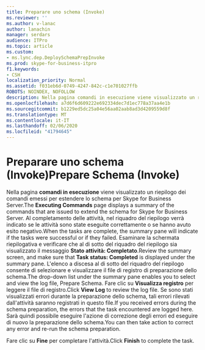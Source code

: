 ```yaml
---
title: Preparare uno schema (Invoke)
ms.reviewer: ''
ms.author: v-lanac
author: lanachin
manager: serdars
audience: ITPro
ms.topic: article
ms.custom:
- ms.lync.dep.DeploySchemaPrepInvoke
ms.prod: skype-for-business-itpro
f1.keywords:
- CSH
localization_priority: Normal
ms.assetid: f031eb6d-0749-4247-842c-c1e701027ffb
ROBOTS: NOINDEX, NOFOLLOW
description: Nella pagina comandi in esecuzione viene visualizzato un riepilogo dei comandi emessi per estendere lo schema per Skype for Business Server.
ms.openlocfilehash: a7d6f6d609222e692334dec7d1ec778a37aa4e1b
ms.sourcegitcommit: b1229ed5dc25a04e56aa02aab8ad3d4209559d8f
ms.translationtype: MT
ms.contentlocale: it-IT
ms.lasthandoff: 02/06/2020
ms.locfileid: "41794645"
---
```

# <a name="prepare-schema-invoke"></a><span data-ttu-id="2c219-103">Preparare uno schema (Invoke)</span><span class="sxs-lookup"><span data-stu-id="2c219-103">Prepare Schema (Invoke)</span></span>
 
<span data-ttu-id="2c219-104">Nella pagina **comandi in esecuzione** viene visualizzato un riepilogo dei comandi emessi per estendere lo schema per Skype for Business Server.</span><span class="sxs-lookup"><span data-stu-id="2c219-104">The **Executing Commands** page displays a summary of the commands that are issued to extend the schema for Skype for Business Server.</span></span> <span data-ttu-id="2c219-105">Al completamento delle attività, nel riquadro del riepilogo verrà indicato se le attività sono state eseguite correttamente o se hanno avuto esito negativo.</span><span class="sxs-lookup"><span data-stu-id="2c219-105">When the tasks are complete, the summary pane will indicate if the tasks were successful or if they failed.</span></span> <span data-ttu-id="2c219-106">Esaminare la schermata riepilogativa e verificare che al di sotto del riquadro del riepilogo sia visualizzato il messaggio **Stato attività: Completato**.</span><span class="sxs-lookup"><span data-stu-id="2c219-106">Review the summary screen, and make sure that **Task status: Completed** is displayed under the summary pane.</span></span> <span data-ttu-id="2c219-107">L'elenco a discesa al di sotto del riquadro del riepilogo consente di selezionare e visualizzare il file di registro di preparazione dello schema.</span><span class="sxs-lookup"><span data-stu-id="2c219-107">The drop-down list under the summary pane enables you to select and view the log file, Prepare Schema.</span></span> <span data-ttu-id="2c219-108">Fare clic su **Visualizza registro** per leggere il file di registro.</span><span class="sxs-lookup"><span data-stu-id="2c219-108">Click **View Log** to review the log file.</span></span> <span data-ttu-id="2c219-109">Se sono stati visualizzati errori durante la preparazione dello schema, tali errori rilevati dall'attività saranno registrati in questo file.</span><span class="sxs-lookup"><span data-stu-id="2c219-109">If you received errors during the schema preparation, the errors that the task encountered are logged here.</span></span> <span data-ttu-id="2c219-110">Sarà quindi possibile eseguire l'azione di correzione degli errori ed eseguire di nuovo la preparazione dello schema.</span><span class="sxs-lookup"><span data-stu-id="2c219-110">You can then take action to correct any error and re-run the schema preparation.</span></span>
  
<span data-ttu-id="2c219-111">Fare clic su **Fine** per completare l'attività.</span><span class="sxs-lookup"><span data-stu-id="2c219-111">Click **Finish** to complete the task.</span></span>
  

